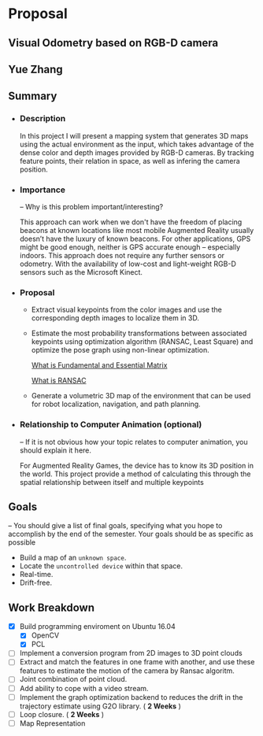 # Proposal
## Visual Odometry based on RGB-D camera
## Yue Zhang
## Summary
  * ### Description 
    In this project I will present a mapping system that generates 3D maps using the actual environment as the input, which takes
    advantage of the dense color and depth images provided by RGB-D cameras.
    By tracking feature points, their relation in space, as well as infering the camera position.
    
    
  * ### Importance 
    – Why is this problem important/interesting? 
    
    This approach can work when we don't have the freedom of placing beacons at known locations like 
    most mobile Augmented Reality usually doesn’t have the luxury of known beacons.
    For other applications, GPS might be good enough, neither is GPS accurate enough – especially indoors.
    This approach does not require any further sensors
    or odometry. With the availability of low-cost and light-weight
    RGB-D sensors such as the Microsoft Kinect.
  * ### Proposal 
    - Extract visual keypoints from the color images and use the corresponding 
    depth images to localize them in 3D.
    - Estimate the most probability transformations between associated keypoints using optimization algorithm (RANSAC, Least Square) and 
    optimize the pose graph using non-linear optimization.
    
      [ What is Fundamental and Essential Matrix ](https://www.youtube.com/watch?v=6oMC_3iyeIM&list=PLgnQpQtFTOGRsi5vzy9PiQpNWHjq-bKN1&index=33)
      
      [ What is RANSAC ](https://www.youtube.com/watch?v=oT9c_LlFBqs&index=40&list=PLgnQpQtFTOGRsi5vzy9PiQpNWHjq-bKN1/)
    - Generate a volumetric 3D map of the environment that can 
    be used for robot localization, navigation, and path planning.
  * ### Relationship to Computer Animation (optional) 
    – If it is not obvious how
    your topic relates to computer animation, you should explain it here. 
    
    For Augmented Reality Games, the device has to know its 3D position in the world. 
    This project provide a method of calculating this through the spatial relationship between itself and multiple keypoints
## Goals 
  – You should give a list of final goals, specifying what you hope to 
  accomplish by the end of the semester. Your goals should be as specific as 
  possible
  - Build a map of an `unknown space`. 
  - Locate the `uncontrolled device` within that space.
  - Real-time.
  - Drift-free. 

## Work Breakdown 


- [X] Build programming enviroment on Ubuntu 16.04 
    - [X] OpenCV 
    - [x] PCL
- [ ] Implement a conversion program from 2D images to 3D point clouds
- [ ] Extract and match the features in one frame with another, and use these features to estimate the motion of the camera by Ransac algoritm.
- [ ] Joint combination of point cloud. 
- [ ] Add ability to cope with a video stream.  
- [ ] Implement the graph optimization backend to reduces the drift in the trajectory estimate using G2O library.   ( __2 Weeks__ )
- [ ] Loop closure.   ( __2 Weeks__ )
- [ ] Map Representation
